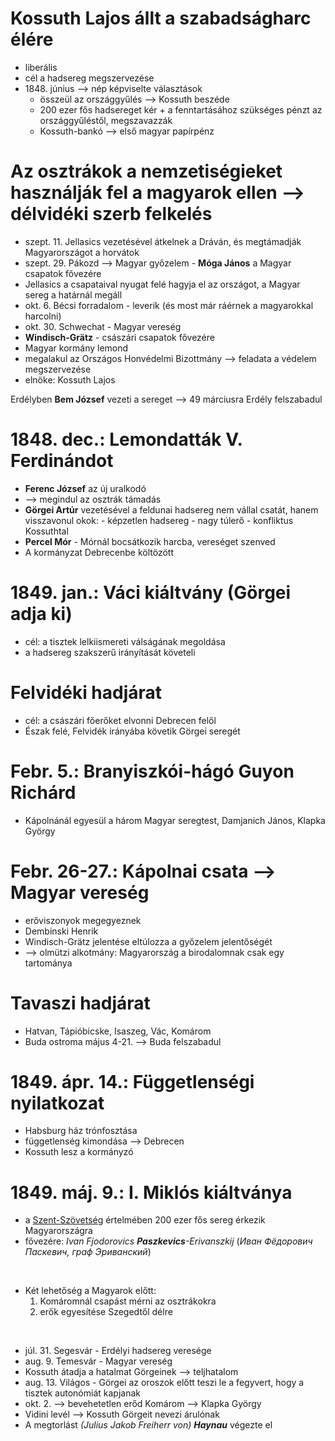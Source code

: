 # Kossuth Lajos állt a szabadságharc élére

- liberális
- cél a hadsereg megszervezése
- 1848\. június —> nép képviselte választások
	- összeül az országgyűlés —> Kossuth beszéde
	- 200 ezer fős hadsereget kér + a fenntartásához szükséges pénzt az országgyűléstől, megszavazzák
	- Kossuth-bankó —> első magyar papírpénz

# Az osztrákok a nemzetiségieket használják fel a magyarok ellen —> délvidéki szerb felkelés

- szept. 11. Jellasics vezetésével átkelnek a Dráván, és megtámadják Magyarországot a horvátok
- szept. 29. Pákozd —> Magyar győzelem - **Móga János** a Magyar csapatok fővezére
- Jellasics a csapataival nyugat felé hagyja el az országot, a Magyar sereg a határnál megáll
- okt. 6. Bécsi forradalom - leverik (és most már ráérnek a magyarokkal harcolni)
- okt. 30. Schwechat - Magyar vereség
- **Windisch-Grätz** - császári csapatok fővezére
- Magyar kormány lemond
- megalakul az Országos Honvédelmi Bizottmány —> feladata a védelem megszervezése
- elnöke: Kossuth Lajos

Erdélyben **Bem József** vezeti a sereget —> 49 márciusra Erdély felszabadul

# 1848. dec.: Lemondatták V. Ferdinándot

- **Ferenc József** az új uralkodó
- —> megindul az osztrák támadás
- **Görgei Artúr** vezetésével a feldunai hadsereg nem vállal csatát, hanem visszavonul
	okok:
		- képzetlen hadsereg
		- nagy túlerő
		- konfliktus Kossuthtal
- **Percel Mór** - Mórnál bocsátkozik harcba, vereséget szenved
- A kormányzat Debrecenbe költözött

# 1849. jan.: Váci kiáltvány (Görgei adja ki)

- cél: a tisztek lelkiismereti válságának megoldása
- a hadsereg szakszerű irányítását követeli

# Felvidéki hadjárat

- cél: a császári főerőket elvonni Debrecen felől
- Észak felé, Felvidék irányába követik Görgei seregét

# Febr. 5.: Branyiszkói-hágó Guyon Richárd

- Kápolnánál egyesül a három Magyar seregtest, Damjanich János, Klapka György

# Febr. 26-27.: Kápolnai csata —> Magyar vereség

- erőviszonyok megegyeznek
- Dembinski Henrik
- Windisch-Grätz jelentése eltúlozza a győzelem jelentőségét
- —> olmützi alkotmány: Magyarország a birodalomnak csak egy tartománya

# Tavaszi hadjárat

- Hatvan, Tápióbicske, Isaszeg, Vác, Komárom
- Buda ostroma május 4-21. —> Buda felszabadul

# 1849. ápr. 14.: Függetlenségi nyilatkozat

- Habsburg ház trónfosztása
- függetlenség kimondása —> Debrecen
- Kossuth lesz a kormányzó

# 1849. máj. 9.: I. Miklós kiáltványa

- a [Szent-Szövetség](https://hu.wikipedia.org/wiki/Szent_Sz%C3%B6vets%C3%A9g) értelmében 200 ezer fős sereg érkezik Magyarországra
- fővezére: *Ivan Fjodorovics **Paszkevics**-Erivanszkij* (*Иван Фёдорович Паскевич, граф Эриванский*)
<br>

- Két lehetőség a Magyarok előtt:
	1. Komáromnál csapást mérni az osztrákokra
	2. erők egyesítése Szegedtől délre
<br>

- júl. 31. Segesvár - Erdélyi hadsereg veresége
- aug. 9. Temesvár - Magyar vereség
- Kossuth átadja a hatalmat Görgeinek —> teljhatalom
- aug. 13. Világos - Görgei az oroszok előtt teszi le a fegyvert, hogy a tisztek autonómiát kapjanak
- okt. 2. —> bevehetetlen erőd Komárom —> Klapka György
- Vidini levél —> Kossuth Görgeit nevezi árulónak
- A megtorlást *(Julius Jakob Freiherr von) **Haynau*** végezte el
